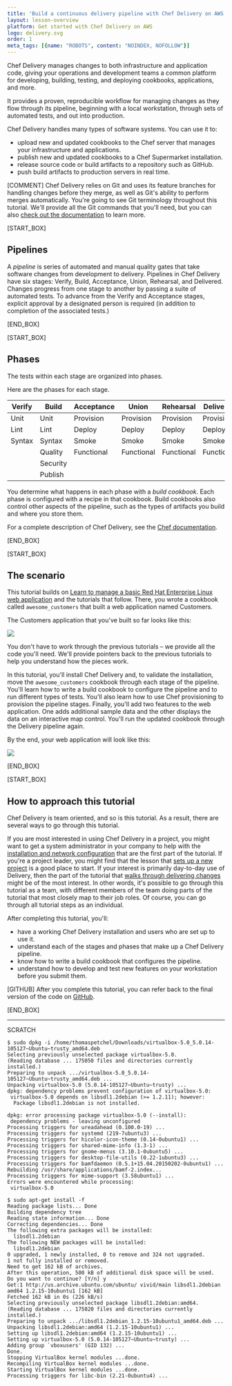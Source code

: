 ```yaml
---
title: 'Build a continuous delivery pipeline with Chef Delivery on AWS'
layout: lesson-overview
platform: Get started with Chef Delivery on AWS
logo: delivery.svg
order: 1
meta_tags: [{name: "ROBOTS", content: "NOINDEX, NOFOLLOW"}]
---
```

Chef Delivery manages changes to both infrastructure and application code, giving your operations and development teams a common platform for developing, building, testing, and deploying cookbooks, applications, and more.

It provides a proven, reproducible workflow for managing changes as they flow through its pipeline, beginning with a local workstation, through sets of automated tests, and out into production.

Chef Delivery handles many types of software systems. You can use it to:

* upload new and updated cookbooks to the Chef server that manages your infrastructure and applications.
* publish new and updated cookbooks to a Chef Supermarket installation.
* release source code or build artifacts to a repository such as GitHub.
* push build artifacts to production servers in real time.

[COMMENT] Chef Delivery relies on Git and uses its feature branches for handling changes before they merge, as well as Git's ability to perform merges automatically. You're going to see Git terminology throughout this tutorial. We'll provide all the Git commands that you'll need, but you can also [check out the documentation](https://git-scm.com/doc) to learn more.

[START_BOX]

## Pipelines

A _pipeline_ is series of automated and manual quality gates that take software changes from development to delivery. Pipelines in Chef Delivery have six stages: Verify, Build, Acceptance, Union, Rehearsal, and Delivered. Changes progress from one stage to another by passing a suite of automated tests. To advance from the Verify and Acceptance stages, explicit approval by a designated person is required (in addition to completion of the associated tests.)

[END_BOX]

[START_BOX]

## Phases

The tests within each stage are organized into phases.

Here are the phases for each stage.

| Verify   | Build      | Acceptance | Union      | Rehearsal  | Delivered  |
|----------|------------|------------|------------|------------|------------|
| Unit     | Unit       | Provision  | Provision  | Provision  | Provision  |
| Lint     | Lint       | Deploy     | Deploy     | Deploy     | Deploy     |
| Syntax   | Syntax     | Smoke      | Smoke      | Smoke      | Smoke      |
|          | Quality    | Functional | Functional | Functional | Functional |
|          | Security   |            |            |            |            |
|          | Publish    |            |            |            |            |

You determine what happens in each phase with a _build cookbook_. Each phase is configured with a recipe in that cookbook. Build cookbooks also control other aspects of the pipeline, such as the types of artifacts you build and where you store them.

For a complete description of Chef Delivery, see the [Chef documentation](https://docs.chef.io/release/delivery_1-0/).

[END_BOX]

[START_BOX]

## The scenario

This tutorial builds on [Learn to manage a basic Red Hat Enterprise Linux web application](/manage-a-web-app/rhel) and the tutorials that follow. There, you wrote a cookbook called `awesome_customers` that built a web application named Customers.

The Customers application that you've built so far looks like this:

![](delivery/acceptance-customers-verify.png)

You don't have to work through the previous tutorials &ndash; we provide all the code you'll need. We'll provide pointers back to the previous tutorials to help you understand how the pieces work.

In this tutorial, you'll install Chef Delivery and, to validate the installation, move the `awesome_customers` cookbook through each stage of the pipeline. You'll learn how to write a build cookbook to configure the pipeline and to run different types of tests. You'll also learn how to use Chef provisioning to provision the pipeline stages. Finally, you'll add two features to the web application. One adds additional sample data and the other displays the data on an interactive map control. You'll run the updated cookbook through the Delivery pipeline again.

By the end, your web application will look like this:

![](delivery/customers-visualize-data-delivered.png)

[END_BOX]

[START_BOX]

## How to approach this tutorial

Chef Delivery is team oriented, and so is this tutorial. As a result, there are several ways to go through this tutorial.

If you are most interested in using Chef Delivery in a project, you might want to get a system administrator in your company to help with the [installation and network configuration](/delivery/get-started/install-chef-delivery) that are the first part of the tutorial. If you're a project leader, you might find that the lesson that [sets up a new project](/delivery/get-started/create-the-project) is a good place to start. If your interest is primarily day-to-day use of Delivery, then the part of the tutorial that [walks through delivering changes](/delivery/get-started/write-the-build-cookbook) might be of the most interest. In other words, it's possible to go through this tutorial as a team, with different members of the team doing parts of the tutorial that most closely map to their job roles. Of course, you can go through all tutorial steps as an individual.

After completing this tutorial, you'll:

* have a working Chef Delivery installation and users who are set up to use it.
* understand each of the stages and phases that make up a Chef Delivery pipeline.
* know how to write a build cookbook that configures the pipeline.
* understand how to develop and test new features on your workstation before you submit them.

[GITHUB] After you complete this tutorial, you can refer back to the final version of the code on [GitHub](https://github.com/learn-chef/deliver-customers-rhel).

[END_BOX]

----

SCRATCH

```
$ sudo dpkg -i /home/thomaspetchel/Downloads/virtualbox-5.0_5.0.14-105127~Ubuntu~trusty_amd64.deb
Selecting previously unselected package virtualbox-5.0.
(Reading database ... 175050 files and directories currently installed.)
Preparing to unpack .../virtualbox-5.0_5.0.14-105127~Ubuntu~trusty_amd64.deb ...
Unpacking virtualbox-5.0 (5.0.14-105127~Ubuntu~trusty) ...
dpkg: dependency problems prevent configuration of virtualbox-5.0:
 virtualbox-5.0 depends on libsdl1.2debian (>= 1.2.11); however:
  Package libsdl1.2debian is not installed.

dpkg: error processing package virtualbox-5.0 (--install):
 dependency problems - leaving unconfigured
Processing triggers for ureadahead (0.100.0-19) ...
Processing triggers for systemd (219-7ubuntu3) ...
Processing triggers for hicolor-icon-theme (0.14-0ubuntu1) ...
Processing triggers for shared-mime-info (1.3-1) ...
Processing triggers for gnome-menus (3.10.1-0ubuntu5) ...
Processing triggers for desktop-file-utils (0.22-1ubuntu3) ...
Processing triggers for bamfdaemon (0.5.1+15.04.20150202-0ubuntu1) ...
Rebuilding /usr/share/applications/bamf-2.index...
Processing triggers for mime-support (3.58ubuntu1) ...
Errors were encountered while processing:
 virtualbox-5.0
```

```
$ sudo apt-get install -f
Reading package lists... Done
Building dependency tree       
Reading state information... Done
Correcting dependencies... Done
The following extra packages will be installed:
  libsdl1.2debian
The following NEW packages will be installed:
  libsdl1.2debian
0 upgraded, 1 newly installed, 0 to remove and 324 not upgraded.
1 not fully installed or removed.
Need to get 162 kB of archives.
After this operation, 500 kB of additional disk space will be used.
Do you want to continue? [Y/n] y
Get:1 http://us.archive.ubuntu.com/ubuntu/ vivid/main libsdl1.2debian amd64 1.2.15-10ubuntu1 [162 kB]
Fetched 162 kB in 0s (226 kB/s)     
Selecting previously unselected package libsdl1.2debian:amd64.
(Reading database ... 175820 files and directories currently installed.)
Preparing to unpack .../libsdl1.2debian_1.2.15-10ubuntu1_amd64.deb ...
Unpacking libsdl1.2debian:amd64 (1.2.15-10ubuntu1) ...
Setting up libsdl1.2debian:amd64 (1.2.15-10ubuntu1) ...
Setting up virtualbox-5.0 (5.0.14-105127~Ubuntu~trusty) ...
Adding group `vboxusers' (GID 132) ...
Done.
Stopping VirtualBox kernel modules ...done.
Recompiling VirtualBox kernel modules ...done.
Starting VirtualBox kernel modules ...done.
Processing triggers for libc-bin (2.21-0ubuntu4) ...
```
